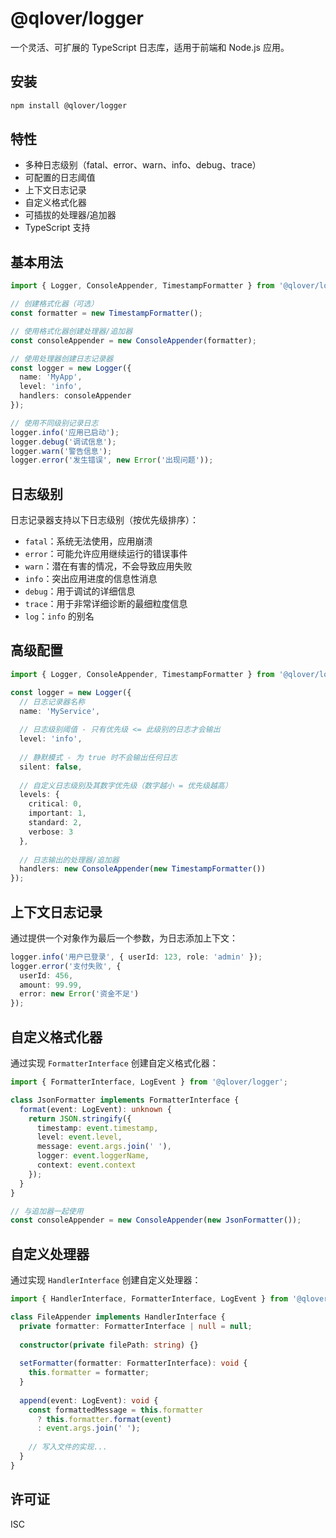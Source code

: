# @qlover/logger

一个灵活、可扩展的 TypeScript 日志库，适用于前端和 Node.js 应用。

## 安装

```bash
npm install @qlover/logger
```

## 特性

- 多种日志级别（fatal、error、warn、info、debug、trace）
- 可配置的日志阈值
- 上下文日志记录
- 自定义格式化器
- 可插拔的处理器/追加器
- TypeScript 支持

## 基本用法

```typescript
import { Logger, ConsoleAppender, TimestampFormatter } from '@qlover/logger';

// 创建格式化器（可选）
const formatter = new TimestampFormatter();

// 使用格式化器创建处理器/追加器
const consoleAppender = new ConsoleAppender(formatter);

// 使用处理器创建日志记录器
const logger = new Logger({
  name: 'MyApp',
  level: 'info',
  handlers: consoleAppender
});

// 使用不同级别记录日志
logger.info('应用已启动');
logger.debug('调试信息');
logger.warn('警告信息');
logger.error('发生错误', new Error('出现问题'));
```

## 日志级别

日志记录器支持以下日志级别（按优先级排序）：

- `fatal`：系统无法使用，应用崩溃
- `error`：可能允许应用继续运行的错误事件
- `warn`：潜在有害的情况，不会导致应用失败
- `info`：突出应用进度的信息性消息
- `debug`：用于调试的详细信息
- `trace`：用于非常详细诊断的最细粒度信息
- `log`：`info` 的别名

## 高级配置

```typescript
import { Logger, ConsoleAppender, TimestampFormatter } from '@qlover/logger';

const logger = new Logger({
  // 日志记录器名称
  name: 'MyService',
  
  // 日志级别阈值 - 只有优先级 <= 此级别的日志才会输出
  level: 'info',
  
  // 静默模式 - 为 true 时不会输出任何日志
  silent: false,
  
  // 自定义日志级别及其数字优先级（数字越小 = 优先级越高）
  levels: {
    critical: 0,
    important: 1,
    standard: 2,
    verbose: 3
  },
  
  // 日志输出的处理器/追加器
  handlers: new ConsoleAppender(new TimestampFormatter())
});
```

## 上下文日志记录

通过提供一个对象作为最后一个参数，为日志添加上下文：

```typescript
logger.info('用户已登录', { userId: 123, role: 'admin' });
logger.error('支付失败', { 
  userId: 456, 
  amount: 99.99, 
  error: new Error('资金不足')
});
```

## 自定义格式化器

通过实现 `FormatterInterface` 创建自定义格式化器：

```typescript
import { FormatterInterface, LogEvent } from '@qlover/logger';

class JsonFormatter implements FormatterInterface {
  format(event: LogEvent): unknown {
    return JSON.stringify({
      timestamp: event.timestamp,
      level: event.level,
      message: event.args.join(' '),
      logger: event.loggerName,
      context: event.context
    });
  }
}

// 与追加器一起使用
const consoleAppender = new ConsoleAppender(new JsonFormatter());
```

## 自定义处理器

通过实现 `HandlerInterface` 创建自定义处理器：

```typescript
import { HandlerInterface, FormatterInterface, LogEvent } from '@qlover/logger';

class FileAppender implements HandlerInterface {
  private formatter: FormatterInterface | null = null;
  
  constructor(private filePath: string) {}
  
  setFormatter(formatter: FormatterInterface): void {
    this.formatter = formatter;
  }
  
  append(event: LogEvent): void {
    const formattedMessage = this.formatter 
      ? this.formatter.format(event) 
      : event.args.join(' ');
      
    // 写入文件的实现...
  }
}
```

## 许可证

ISC
